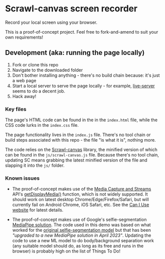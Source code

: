 # Scrawl-canvas screen recorder
Record your local screen using your browser.

This is a proof-of-concept project. Feel free to fork-and-amend to suit your own requirements!

## Development (aka: running the page locally)
1. Fork or clone this repo
2. Navigate to the downloaded folder
3. Don't bother installing anything - there's no build chain because: it's just a web page
4. Start a local server to serve the page locally - for example, [live-server](https://github.com/tapio/live-server) seems to do a decent job.
5. Hack away!

### Key files
The page's HTML code can be found in the  in the `index.html` file, while the CSS code lurks in the `index.css` file.

The page functionality lives in the `index.js` file. There's no tool chain or build steps associated with this repo - the file "is what it is", nothing more.

The code relies on the [Scrawl-canvas](https://github.com/KaliedaRik/Scrawl-canvas) library, the minified version of which can be found in the `js/scrawl-canvas.js` file. Because there's no tool chain, updating SC means grabbing the latest minified version of the file and slapping it into the `js/` folder.

### Known issues
+ The proof-of-concept makes use of the [Media Capture and Streams](https://developer.mozilla.org/en-US/docs/Web/API/Media_Capture_and_Streams_API) API's [getDisplayMedia()](https://developer.mozilla.org/en-US/docs/Web/API/MediaDevices/getDisplayMedia) function, which is not widely supported. It should work on latest desktop Chrome/Edge/Firefox/Safari, but will currently fail on Android Chrome, iOS Safari, etc. See the [Can I Use website](https://caniuse.com/?search=getDisplayMedia) for latest details.

+ The proof-of-concept makes use of Google's selfie-segmentation [MediaPipe solution](https://ai.google.dev/edge/mediapipe/solutions/guide). The code used in this demo was based on what worked for the [original selfie-segmentation model](https://github.com/google-ai-edge/mediapipe/blob/master/docs/solutions/selfie_segmentation.md) but that has been *"upgraded to a new MediaPipe solution in April 2023"*. Updating the code to use a new ML model to do body/background separation work (any suitable model should do, as long as its free and runs in the browser) is probably high on the list of Things To Do!

